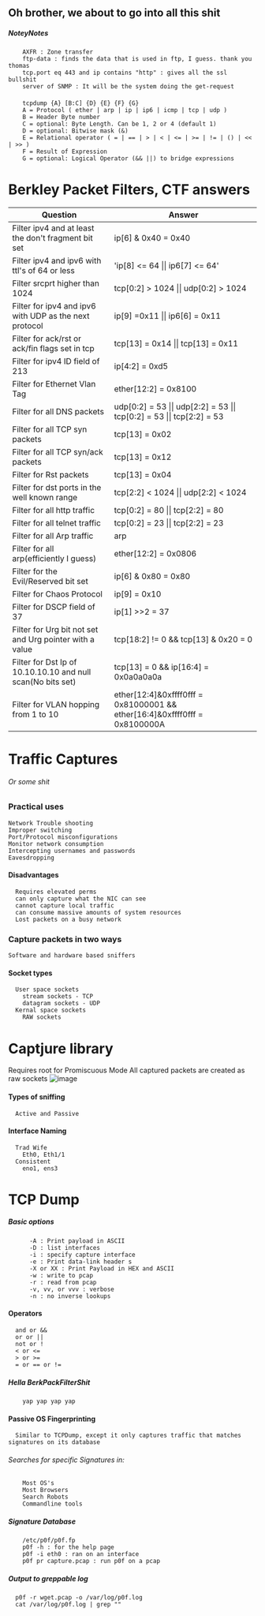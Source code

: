 <h2> Oh brother, we about to go into all this shit</h2>

##### NoteyNotes
        AXFR : Zone transfer
        ftp-data : finds the data that is used in ftp, I guess. thank you thomas
        tcp.port eq 443 and ip contains "http" : gives all the ssl bullshit
        server of SNMP : It will be the system doing the get-request


#### 
        tcpdump {A} [B:C] {D} {E} {F} {G}
        A = Protocol ( ether | arp | ip | ip6 | icmp | tcp | udp )
        B = Header Byte number
        C = optional: Byte Length. Can be 1, 2 or 4 (default 1)
        D = optional: Bitwise mask (&)
        E = Relational operator ( = | == | > | < | <= | >= | != | () | << | >> )
        F = Result of Expression
        G = optional: Logical Operator (&& ||) to bridge expressions

# Berkley Packet Filters, CTF answers 
| Question | Answer        |
| ----------| ----------        |
| Filter ipv4 and at least the don't fragment bit set | ip[6] & 0x40 = 0x40        |
| Filter ipv4 and ipv6 with ttl's of 64 or less | 'ip[8] <= 64 \|\| ip6[7] <= 64'        |
| Filter srcprt higher than 1024 | tcp[0:2] > 1024 \|\| udp[0:2] > 1024        |
| Filter for ipv4 and ipv6 with UDP as the next protocol | ip[9] =0x11 \|\| ip6[6] = 0x11        |
| Filter for ack/rst or ack/fin flags set in tcp | tcp[13] = 0x14 \|\| tcp[13] = 0x11        |
| Filter for ipv4 ID field of 213 | ip[4:2] = 0xd5        |
| Filter for Ethernet Vlan Tag | ether[12:2] = 0x8100        |
| Filter for all DNS packets | udp[0:2] = 53 \|\| udp[2:2] = 53 \|\| tcp[0:2] = 53 \|\| tcp[2:2] = 53        |
| Filter for all TCP syn packets | tcp[13] = 0x02        |
| Filter for all TCP syn/ack packets | tcp[13] = 0x12        |
| Filter for Rst packets | tcp[13] = 0x04        |
| Filter for dst ports in the well known range | tcp[2:2] < 1024 \|\| udp[2:2] < 1024        |
| Filter for all http traffic | tcp[0:2] = 80 \|\| tcp[2:2] = 80        |
| Filter for all telnet traffic | tcp[0:2] = 23 \|\| tcp[2:2] = 23        |
| Filter for all Arp traffic | arp        |
| Filter for all arp(efficiently I guess) | ether[12:2] = 0x0806        |
| Filter for the Evil/Reserved bit set | ip[6] & 0x80 = 0x80        |
| Filter for Chaos Protocol | ip[9] = 0x10        |
| Filter for DSCP field of 37 | ip[1] >>2 = 37        |
| Filter for Urg bit not set and Urg pointer with a value | tcp[18:2] != 0 && tcp[13] & 0x20 = 0        |
| Filter for Dst Ip of 10.10.10.10 and null scan(No bits set) | tcp[13] = 0 && ip[16:4] = 0x0a0a0a0a        |
| Filter for VLAN hopping from 1 to 10 | ether[12:4]&0xffff0fff = 0x81000001 && ether[16:4]&0xffff0fff = 0x8100000A        |






        

# Traffic Captures
###### Or some shit

### Practical uses
    Network Trouble shooting 
    Improper switching 
    Port/Protocol misconfigurations
    Monitor network consumption
    Intercepting usernames and passwords 
    Eavesdropping
#### Disadvantages
      Requires elevated perms
      can only capture what the NIC can see
      cannot capture local traffic 
      can consume massive amounts of system resources
      Lost packets on a busy network

### Capture packets in two ways
    Software and hardware based sniffers

#### Socket types 
      User space sockets 
        stream sockets - TCP
        datagram sockets - UDP
      Kernal space sockets 
        RAW sockets
# Captjure library
  Requires root for 
    Promiscuous Mode 
    All captured packets are created as raw sockets 
![image](https://github.com/user-attachments/assets/a4855705-1f06-4a95-ab70-86b617ada912)


#### Types of sniffing 
      Active and Passive 

#### Interface Naming 
      Trad Wife 
        Eth0, Eth1/1
      Consistent 
        eno1, ens3
  
# TCP Dump 
  ##### Basic options
          -A : Print payload in ASCII
          -D : list interfaces 
          -i : specify capture interface 
          -e : Print data-link header s
          -X or XX : Print Payload in HEX and ASCII
          -w : write to pcap
          -r : read from pcap
          -v, vv, or vvv : verbose
          -n : no inverse lookups 

#### Operators 
      and or &&
      or or ||
      not or !
      < or <=
      > or >=
      = or == or !=

##### Hella BerkPackFilterShit
        yap yap yap yap


#### Passive OS Fingerprinting 
      Similar to TCPDump, except it only captures traffic that matches signatures on its database 
        
###### Searches for specific Signatures in:
        Most OS's
        Most Browsers
        Search Robots
        Commandline tools

##### Signature Database 
        /etc/p0f/p0f.fp
        p0f -h : for the help page
        p0f -i eth0 : ran on an interface 
        p0f pr capture.pcap : run p0f on a pcap

##### Output to greppable log
      p0f -r wget.pcap -o /var/log/p0f.log
      cat /var/log/p0f.log | grep ""
        















































